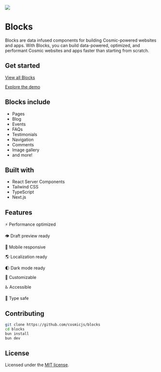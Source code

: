 <a href="https://blocks.cosmicjs.com">
  <img src="https://github.com/cosmicjs/blocks/assets/26257029/2e2962f4-37e7-479e-9588-ddd261d11790" />
</a>

# Blocks

Blocks are data infused components for building Cosmic-powered websites and apps. With Blocks, you can build data-powered, optimized, and performant Cosmic websites and apps faster than starting from scratch.

## Get started

[View all Blocks](https://blocks.cosmicjs.com)

[Explore the demo](https://cosmic-agency-template.vercel.app)

## Blocks include

- Pages
- Blog
- Events
- FAQs
- Testimonials
- Navigation
- Comments
- Image gallery
- and more!

## Built with

- React Server Components
- Tailwind CSS
- TypeScript
- Next.js

## Features

⚡️ Performance optimized

👁 Draft preview ready

📱 Mobile responsive

🌎 Localization ready

🌓 Dark mode ready

🔧 Customizable

♿️ Accessible

🦺 Type safe

## Contributing

```bash
git clone https://github.com/cosmicjs/blocks
cd blocks
bun install
bun dev
```

## License

Licensed under the [MIT license](https://github.com/cosmicjs/blocks/blob/main/LICENSE).
